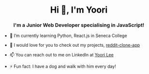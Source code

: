 <h1 align="center" style="color:black">Hi 👋, I'm Yoori</h1>
<h3 align="center">I'm a Junior Web Developer specialising in JavaScript!</h3>

- 🌱 I’m currently learning Python, React.js in Seneca College

- 🔭 I would love for you to check out my projects, [reddit-clone-app](https://github.com/YooriLee-825/reddit-app) 

- 📫 You can reach out to me on LinkedIn at [Yoori Lee](https://www.linkedin.com/in/yoori-lee-a0165229b)

- ⚡ Fun fact: I have a dog and walk with him every day!




<!--

**YooriLee-825/YooriLee-825** is a ✨ _special_ ✨ repository because its `README.md` (this file) appears on your GitHub profile.

Here are some ideas to get you started:

- 🔭 I’m currently working on ...
- 🌱 I’m currently learning ...
- 👯 I’m looking to collaborate on ...
- 🤔 I’m looking for help with ...
- 💬 Ask me about ...
- 📫 How to reach me: ...
- 😄 Pronouns: ...
- ⚡ Fun fact: ...
-->
